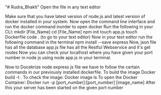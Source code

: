 "# Rudra_Bhakti" 
Open the file in any text editor

Make sure that you have latest version of node.js and latest version of docker installed in your system.
Now open the command line interface and run the docker command inorder to open docker 
Run the following in your CLI:
mkdir [File_Name]
cd [File_Name]
npm init
touch app.js
touch Dockerfile
code . (to go to your text editor)
Now in your text editor run the following command in the terminal 
npm install --save express
Now, json file has all the database 
app.js file has all the Restful Webservice and it's get routes 
Now you can check your localhost where you have given your port number in node js using node app.js in your terminal.

Now to Docekrize node express js file we have to follow the certain commands in our previously installed dockerfile.
To build the image 
Docker build -t <imagename> . 
To check the image: Docker image ls
To open the Docker Container:
Docker run -p [port_number]:[port_number] [image_name]
After this your server has been started on the given port number 

